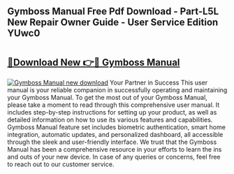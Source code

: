 ## Gymboss Manual Free Pdf Download - Part-L5L New Repair Owner Guide - User Service Edition YUwc0

# <h2><a href="http://bc41290.oget.top/?id=Gymboss+Manual">🔗Download New 👉🔴 Gymboss Manual</a></h2>

[![Gymboss Manual new download](https://i.imgur.com/5g1atiW.png)](http://bc41290.oget.top/?id=Gymboss+Manual)
Your Partner in Success This user manual is your reliable companion in successfully operating and maintaining your Gymboss Manual. To get the most out of your Gymboss Manual, please take a moment to read through this comprehensive user manual. It includes step-by-step instructions for setting up your product, as well as detailed information on how to use its various features and capabilities. Gymboss Manual feature set includes biometric authentication, smart home integration, automatic updates, and personalized dashboard, all accessible through the sleek and user-friendly interface. We trust that the Gymboss Manual has been a comprehensive resource in your efforts to learn the ins and outs of your new device. In case of any queries or concerns, feel free to reach out to our customer service.
